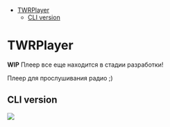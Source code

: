 - [TWRPlayer](#twrplayer)
  - [CLI version](#cli-version)
# TWRPlayer
**WIP** Плеер все еще находится в стадии разработки!

Плеер для прослушивания радио ;)
## CLI version
<img src="https://i.imgur.com/h4Lo4Pq.png">